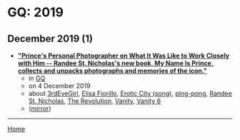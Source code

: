 # GQ: 2019

## December 2019 (1)

 - [**"Prince's Personal Photographer on What It Was Like to Work Closely with Him -- Randee St. Nicholas's new book, My Name Is Prince, collects and unpacks photographs and memories of the icon."**](https://www.gq.com/story/prince-photographer-randee-st-nicholas-interview)
    - in [GQ](../../../publications/f-j/gq/index.md)
    - on 4 December 2019
    - about [3rdEyeGirl](../../../topics/3rdeyegirl/index.md), [Elisa Fiorillo](../../../topics/elisa-fiorillo/index.md), [Erotic City (song)](../../../topics/song/erotic-city/index.md), [ping-pong](../../../topics/ping-pong/index.md), [Randee St. Nicholas](../../../topics/randee-st-nicholas/index.md), [The Revolution](../../../topics/the-revolution/index.md), [Vanity](../../../topics/vanity/index.md), [Vanity 6](../../../topics/vanity-6/index.md)
    - ([mirror](https://web.archive.org/web/*/https://www.gq.com/story/prince-photographer-randee-st-nicholas-interview))

----

[Home](../index.md)
